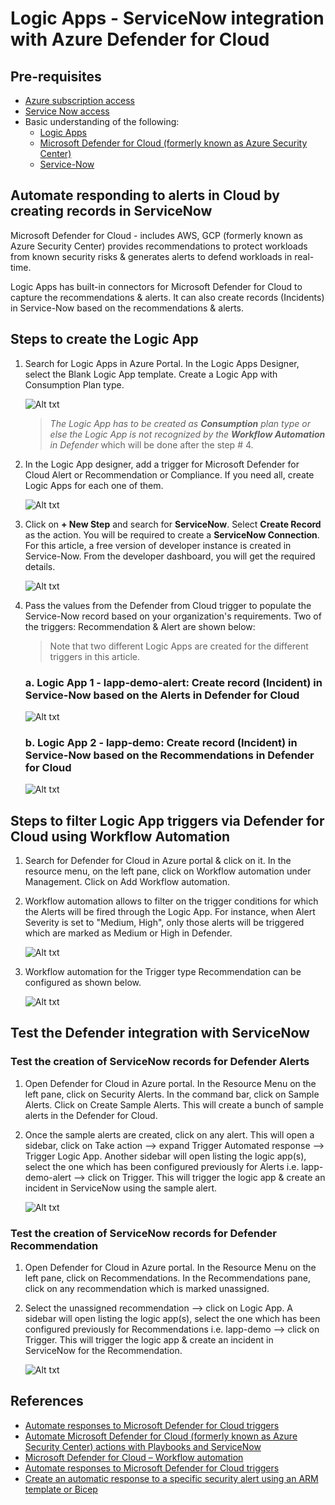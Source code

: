 # Logic Apps - ServiceNow integration with Azure Defender for Cloud

## Pre-requisites
* [Azure subscription access](https://azure.microsoft.com/en-us/)
* [Service Now access](https://developer.servicenow.com/dev.do)
* Basic understanding of the following:
    * [Logic Apps](https://docs.microsoft.com/en-us/azure/logic-apps/logic-apps-overview) 
    * [Microsoft Defender for Cloud (formerly known as Azure Security Center)](https://docs.microsoft.com/en-us/azure/defender-for-cloud/defender-for-cloud-introduction)
    * [Service-Now](https://www.servicenow.com/products-by-category.html)

## Automate responding to alerts in Cloud by creating records in ServiceNow
Microsoft Defender for Cloud - includes AWS, GCP (formerly known as Azure Security Center) provides recommendations to protect workloads from known security risks & generates alerts to defend workloads in real-time.

Logic Apps has built-in connectors for Microsoft Defender for Cloud to capture the recommendations & alerts. It can also create records (Incidents) in Service-Now based on the recommendations & alerts.

## Steps to create the Logic App
1. Search for Logic Apps in Azure Portal. In the Logic Apps Designer, select the Blank Logic App template. Create a Logic App with Consumption Plan type.

    ![Alt txt](/images/logic-app-consumption.png)

    > *The Logic App has to be created as **Consumption** plan type or else the Logic App is not recognized by the **Workflow Automation** in Defender* which will be done after the step # 4.

2. In the Logic App designer, add a trigger for Microsoft Defender for Cloud Alert or Recommendation or Compliance. If you need all, create Logic Apps for each one of them.

    ![Alt txt](/images/defender-triggers.png)

3. Click on **+ New Step** and search for **ServiceNow**. Select **Create Record** as the action. You will be required to create a **ServiceNow Connection**. For this article, a free version of developer instance is created in Service-Now. From the developer dashboard, you will get the required details.

    ![Alt txt](/images/servicenow-connection.png)

4. Pass the values from the Defender from Cloud trigger to populate the Service-Now record based on your organization's requirements. Two of the triggers: Recommendation & Alert are shown below:

    > Note that two different Logic Apps are created for the different triggers in this article.

    ### a. Logic App 1 - lapp-demo-alert: Create record (Incident) in Service-Now based on the Alerts in Defender for Cloud

    ![Alt txt](/images/defender-alert-servicenow.png)

    ### b. Logic App 2 - lapp-demo: Create record (Incident) in Service-Now based on the Recommendations in Defender for Cloud

    ![Alt txt](/images/defender-recommendation-servicenow.png)

## Steps to filter Logic App triggers via Defender for Cloud using Workflow Automation
1. Search for Defender for Cloud in Azure portal & click on it. In the resource menu, on the left pane, click on Workflow automation under Management. Click on Add Workflow automation.

2. Workflow automation allows to filter on the trigger conditions for which the Alerts will be fired through the Logic App. For instance, when Alert Severity is set to "Medium, High", only those alerts will be triggered which are marked as Medium or High in Defender.

    ![Alt txt](/images/defender-workflow-automation.png)

3. Workflow automation for the Trigger type Recommendation can be configured as shown below.

    ![Alt txt](/images/defender-workflow-automation-recommendation.png)

## Test the Defender integration with ServiceNow

### Test the creation of ServiceNow records for Defender Alerts
1. Open Defender for Cloud in Azure portal. In the Resource Menu on the left pane, click on Security Alerts. In the command bar, click on Sample Alerts. Click on Create Sample Alerts. This will create a bunch of sample alerts in the Defender for Cloud. 

2. Once the sample alerts are created, click on any alert. This will open a sidebar, click on Take action --> expand Trigger Automated response --> Trigger Logic App. Another sidebar will open listing the logic app(s), select the one which has been configured previously for Alerts i.e. lapp-demo-alert --> click on Trigger. This will trigger the logic app & create an incident in ServiceNow using the sample alert.

    ![Alt txt](/images/servicenow-alert-incident.png)

### Test the creation of ServiceNow records for Defender Recommendation
1. Open Defender for Cloud in Azure portal. In the Resource Menu on the left pane, click on Recommendations. In the Recommendations pane, click on any recommendation which is marked unassigned.

2. Select the unassigned recommendation --> click on Logic App. A sidebar will open listing the logic app(s), select the one which has been configured previously for Recommendations i.e. lapp-demo --> click on Trigger. This will trigger the logic app & create an incident in ServiceNow for the Recommendation.

    ![Alt txt](/images/servicenow-recommendation-incident.png)

## References
* [Automate responses to Microsoft Defender for Cloud triggers](https://docs.microsoft.com/en-us/azure/defender-for-cloud/workflow-automation)
* [Automate Microsoft Defender for Cloud (formerly known as Azure Security Center) actions with Playbooks and ServiceNow](https://techcommunity.microsoft.com/t5/microsoft-defender-for-cloud/automate-azure-security-center-actions-with-playbooks-and/ba-p/264843)
* [Microsoft Defender for Cloud – Workflow automation](https://jadsonalves.com.br/microsoft-defender-for-cloud-workflow-automation/)
* [Automate responses to Microsoft Defender for Cloud triggers](https://docs.microsoft.com/en-us/azure/defender-for-cloud/workflow-automation)
* [Create an automatic response to a specific security alert using an ARM template or Bicep](https://docs.microsoft.com/en-us/azure/defender-for-cloud/quickstart-automation-alert?tabs=CLI)